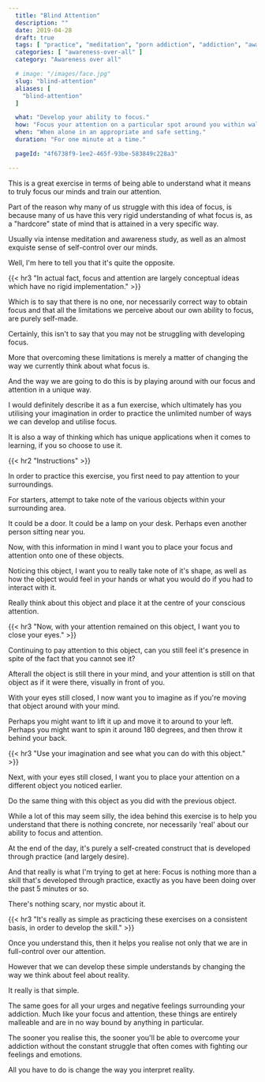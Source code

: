 ```yaml
---
  title: "Blind Attention"
  description: ""
  date: 2019-04-28
  draft: true
  tags: [ "practice", "meditation", "porn addiction", "addiction", "awareness", "awareness exercises", "perspective", "nofap", "neverfap", "neverfap deluxe" ]
  categories: [ "awareness-over-all" ]
  category: "Awareness over all"

  # image: "/images/face.jpg"
  slug: "blind-attention"
  aliases: [
    "blind-attention"
  ]

  what: "Develop your ability to focus."
  how: "Focus your attention on a particular spot around you within walking distance, with your eyes closed."
  when: "When alone in an appropriate and safe setting."
  duration: "For one minute at a time."

  pageId: "4f6738f9-1ee2-465f-93be-583849c228a3"

---
```


<!-- Super happy with edit, just need a once over. -->


This is a great exercise in terms of being able to understand what it means to truly focus our minds and train our attention.

Part of the reason why many of us struggle with this idea of focus, is because many of us have this very rigid understanding of what focus is, as a "hardcore" state of mind that is attained in a very specific way.

Usually via intense meditation and awareness study, as well as an almost exquiste sense of self-control over our minds.

Well, I'm here to tell you that it's quite the opposite. 


{{< hr3 "In actual fact, focus and attention are largely conceptual ideas which have no rigid implementation." >}}


Which is to say that there is no one, nor necessarily correct way to obtain focus and that all the limitations we perceive about our own ability to focus, are purely self-made.

Certainly, this isn't to say that you may not be struggling with developing focus.

More that overcoming these limitations is merely a matter of changing the way we currently think about what focus is.

And the way we are going to do this is by playing around with our focus and attention in a unique way.

I would definitely describe it as a fun exercise, which ultimately has you utilising your imagination in order to practice the unlimited number of ways we can develop and utilise focus. 

It is also a way of thinking which has unique applications when it comes to learning, if you so choose to use it.


{{< hr2 "Instructions" >}}


In order to practice this exercise, you first need to pay attention to your surroundings.

For starters, attempt to take note of the various objects within your surrounding area. 

It could be a door. It could be a lamp on your desk. Perhaps even another person sitting near you.

Now, with this information in mind I want you to place your focus and attention onto one of these objects. 

Noticing this object, I want you to really take note of it's shape, as well as how the object would feel in your hands or what you would do if you had to interact with it. 

Really think about this object and place it at the centre of your conscious attention.


{{< hr3 "Now, with your attention remained on this object, I want you to close your eyes." >}}


Continuing to pay attention to this object, can you still feel it's presence in spite of the fact that you cannot see it? 

Afterall the object is still there in your mind, and your attention is still on that object as if it were there, visually in front of you.

With your eyes still closed, I now want you to imagine as if you're moving that object around with your mind. 

Perhaps you might want to lift it up and move it to around to your left. Perhaps you might want to spin it around 180 degrees, and then throw it behind your back.


{{< hr3 "Use your imagination and see what you can do with this object." >}}


Next, with your eyes still closed, I want you to place your attention on a different object you noticed earlier. 

Do the same thing with this object as you did with the previous object.

While a lot of this may seem silly, the idea behind this exercise is to help you understand that there is nothing concrete, nor necessarily 'real' about our ability to focus and attention.

At the end of the day, it's purely a self-created construct that is developed through practice (and largely desire).

And that really is what I'm trying to get at here: Focus is nothing more than a skill that's developed through practice, exactly as you have been doing over the past 5 minutes or so.

There's nothing scary, nor mystic about it. 


{{< hr3 "It's really as simple as practicing these exercises on a consistent basis, in order to develop the skill." >}}


Once you understand this, then it helps you realise not only that we are in full-control over our attention.

However that we can develop these simple understands by changing the way we think about feel about reality. 

It really is that simple.

The same goes for all your urges and negative feelings surrounding your addiction. Much like your focus and attention, these things are entirely malleable and are in no way bound by anything in particular. 

The sooner you realise this, the sooner you'll be able to overcome your addiction without the constant struggle that often comes with fighting our feelings and emotions.

All you have to do is change the way you interpret reality.



<!-- 
{{< hr2 "Additional Resources" >}}  -->

<!-- maybe link to other  -->

